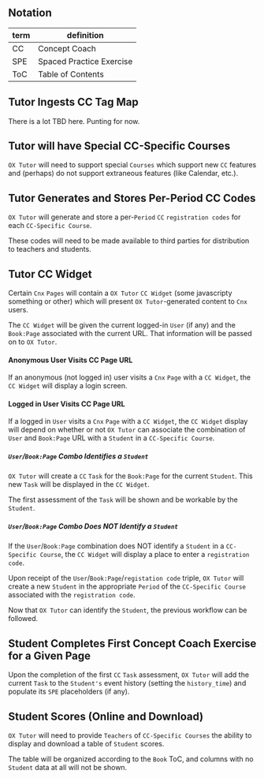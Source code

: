 ## Notation

term | definition
----|-------------
CC  | Concept Coach
SPE | Spaced Practice Exercise
ToC | Table of Contents

## Tutor Ingests CC Tag Map

There is a lot TBD here.  Punting for now.

## Tutor will have Special CC-Specific Courses

`OX Tutor` will need to support special `Courses`
which support new `CC` features
and (perhaps) do not support extraneous features
(like Calendar, etc.).

## Tutor Generates and Stores Per-Period CC Codes

`OX Tutor` will
generate and store
a per-`Period` `CC` `registration codes`
for each `CC-Specific Course`.

These codes will need to be made available
to third parties
for distribution to teachers and students.

## Tutor CC Widget

Certain `Cnx` `Pages` will contain
a `OX Tutor` `CC Widget`
(some javascripty something or other)
which will present
`OX Tutor`-generated content
to `Cnx` users.

The `CC Widget` will be given
the current logged-in `User` (if any)
and the `Book:Page` associated with the current URL.
That information will be passed on to `OX Tutor`.

#### Anonymous User Visits CC Page URL

If an anonymous (not logged in) user
visits a `Cnx` `Page` with a `CC Widget`,
the `CC Widget` will display a login screen.

#### Logged in User Visits CC Page URL

If a logged in `User`
visits a `Cnx` `Page` with a `CC Widget`,
the `CC Widget` display will depend
on whether or not `OX Tutor` can associate the combination
of `User` and `Book:Page` URL
with a `Student` in a `CC-Specific Course`.

##### `User`/`Book:Page` Combo Identifies a `Student`

`OX Tutor` will create
a `CC` `Task` for the `Book:Page`
for the current `Student`.
This new `Task` will be displayed
in the `CC Widget`.

The first assessment of the `Task`
will be shown and be workable
by the `Student`.

##### `User`/`Book:Page` Combo Does NOT Identify a `Student`

If the `User`/`Book:Page` combination
does NOT identify a `Student`
in a `CC-Specific Course`,
the `CC Widget` will display
a place to enter a `registration code`.

Upon receipt of the
`User`/`Book:Page`/`registation code` triple,
`OX Tutor` will create a new `Student`
in the appropriate `Period`
of the `CC-Specific Course`
associated with the `registration code`.

Now that `OX Tutor`
can identify the `Student`,
the previous workflow
can be followed.

## Student Completes First Concept Coach Exercise for a Given Page

Upon the completion of the first `CC` `Task` assessment,
`OX Tutor` will
add the current `Task` to the `Student's` event history
(setting the `history_time`)
and populate its `SPE` placeholders (if any).

## Student Scores (Online and Download)

`OX Tutor` will need to provide
`Teachers` of `CC-Specific Courses`
the ability to display and download
a table of `Student` scores.

The table will be organized
according to the `Book` ToC,
and columns with no `Student` data at all
will not be shown.
